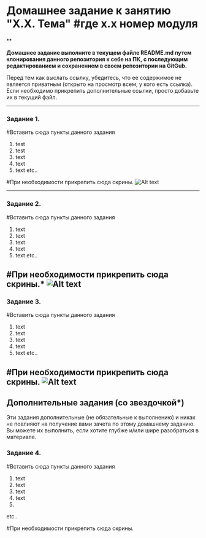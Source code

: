 # Домашнее задание к занятию "X.X. Тема" #где х.х номер модуля

**

**Домашнее задание выполните в текущем файле README.md путем клонирования данного репозитория к себе на ПК, с последующим редактированием и сохранением в своем репозитории на GitGub.**

Перед тем как выслать ссылку, убедитесь, что ее содержимое не является приватным (открыто на просмотр всем, у кого есть ссылка). Если необходимо прикрепить дополнительные ссылки, просто добавьте их в текущий файл.

---

### Задание 1.

#Вставить сюда пункты данного задания
1. test
2. test
3. text
4. text
5. text
etc..

#При необходимости прикрепить сюда скрины.
![Alt text](https://github.com/dmitriy-tomin/pattern_hw/blob/main/screen-01.png)

---

### Задание 2.

#Вставить сюда пункты данного задания
1. text
2. text
3. text
4. text
5. text
etc..

#При необходимости прикрепить сюда скрины.*
![Alt text](https://github.com/dmitriy-tomin/pattern_hw/blob/main/screen-02.png)
---
### Задание 3.

#Вставить сюда пункты данного задания
1. text
2. text
3. text
4. text
5. text
etc..

#При необходимости прикрепить сюда скрины.
![Alt text](https://github.com/dmitriy-tomin/pattern_hw/blob/main/screen-03.png)
---
## Дополнительные задания (со звездочкой*)

Эти задания дополнительные (не обязательные к выполнению) и никак не повлияют на получение вами зачета по этому домашнему заданию. Вы можете их выполнить, если хотите глубже и/или шире разобраться в материале.

### Задание 4.

#Вставить сюда пункты данного задания
1. text
2. text
3. text
4. text
5.
etc..

#При необходимости прикрепить сюда скрины.
